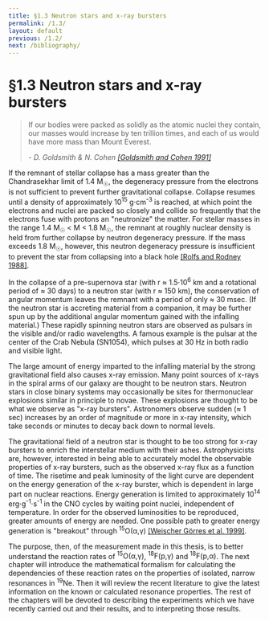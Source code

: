 ```yaml
---
title: §1.3 Neutron stars and x-ray bursters
permalink: /1.3/
layout: default
previous: /1.2/
next: /bibliography/
---
```


§1.3 Neutron stars and x-ray bursters
=====================================

<blockquote>
<p>If our bodies were packed as solidly as the atomic nuclei they contain, our
	masses would increase by ten trillion times, and each of us would have
	more mass than Mount Everest.
</p>
<footer><cite>- D. Goldsmith & N. Cohen 
	<a href="../bibliography/#goldsmith">[Goldsmith and Cohen 1991]</a></cite></footer>
</blockquote>

If the remnant of stellar collapse has a mass greater than the Chandrasekhar
limit of 1.4 M<span class="correction"><sub>☉</sub></span>, the degeneracy
pressure from the electrons is not sufficient to prevent further gravitational
collapse. Collapse resumes until a density of approximately 10<sup>15</sup>
g⋅cm<sup>-3</sup> is reached, at which point the electrons and nuclei are
packed so closely and collide so frequently that the electrons fuse with
protons an "neutronize" the matter. For stellar masses in the range 1.4
M<span class="correction"><sub>☉</sub></span> &lt; M &lt; 1.8
M<span class="correction"><sub>☉</sub></span>, the remnant at roughly nuclear
density is held from further collapse by neutron degeneracy pressure. If the
mass exceeds 1.8 M<span class="correction"><sub>☉</sub></span>, however, this
neutron degeneracy pressure is insufficient to prevent the star from
collapsing into a black hole [[Rolfs and Rodney
1988]](../bibliography/#rolfs).

In the collapse of a pre-supernova star (with r ≈ 1.5⋅10<sup>6</sup> km and a
rotational period of ≈ 30 days) to a neutron star (with r ≈ 150 km), the
conservation of angular momentum leaves the remnant with a period of only ≈ 30
msec. (If the neutron star is accreting material from a companion, it may be
further spun up by the additional angular momentum gained with the infalling
material.) These rapidly spinning neutron stars are observed as pulsars in the
visible and/or radio wavelengths. A famous example is the pulsar at the center
of the Crab Nebula (SN1054), which pulses at 30 Hz in both radio and visible
light.

The large amount of energy imparted to the infalling material by the strong
gravitational field also causes x-ray emission. Many point sources of x-rays
in the spiral arms of our galaxy are thought to be neutron stars. Neutron
stars in close binary systems may occasionally be sites for thermonuclear
explosions similar in principle to novae. These explosions are thought to be
what we observe as "x-ray bursters". Astronomers observe sudden (≈ 1 sec)
increases by an order of magnitude or more in x-ray intensity, which take
seconds or minutes to decay back down to normal levels.

The gravitational field of a neutron star is thought to be too strong for
x-ray bursters to enrich the interstellar medium with their ashes.
Astrophysicists are, however, interested in being able to accurately model the
observable properties of x-ray bursters, such as the observed x-ray flux as a
function of time. The risetime and peak luminosity of the light curve are
dependent on the energy generation of the x-ray burster, which is dependent in
large part on nuclear reactions. Energy generation is limited to approximately
10<sup>14</sup> erg⋅g<sup>-1</sup>⋅s<sup>-1</sup> in the CNO cycles by waiting
point nuclei, independent of temperature. In order for the observed
luminosities to be reproduced, greater amounts of energy are needed. One
possible path to greater energy generation is "breakout" through
<span class="nowrap"><sup>15</sup>O(α,γ)</span> [[Weischer Görres et al.
1999]](../bibliography/#weischer).

The purpose, then, of the measurement made in this thesis, is to better
understand the reaction rates of
<span class="nowrap"><sup>15</sup>O(α,γ)</span>,
<span class="nowrap"><sup>18</sup>F(p,γ)</span> and
<span class="nowrap"><sup>18</sup>F(p,α)</span>. The next chapter will
introduce the mathematical formalism for calculating the dependencies of these
reaction rates on the properties of isolated, narrow resonances in
<sup>19</sup>Ne. Then it will review the recent literature to give the latest
information on the known or calculated resonance properties. The rest of the
chapters will be devoted to describing the experiments which we have recently
carried out and their results, and to interpreting those results.